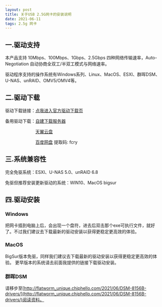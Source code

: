 ```yaml
---
layout: post
title: 关于USB 2.5G网卡的安装说明
date: 2021-06-11
tags: 2.5g 网卡
---
```



 

## 一.驱动支持

本产品支持 10Mbps、100Mbps、1Gbps、2.5Gbps 四种网络传输速率，Auto-Negotiation 自动协商全双工/半双工模式与网络速率。

驱动程序支持的操作系统有Windows系列、Linux、MacOS、ESXI、群晖DSM、U-NAS、unRAID、OMV5/OMV4等。

## 二.驱动下载

驱动下载链接：[点我进入官方驱动下载页](https://www.realtek.com/zh-tw/component/zoo/category/network-interface-controllers-10-100-1000m-gigabit-ethernet-usb-3-0-software)

备用驱动下载：[自建下载服务器](http://pan.chiphello.com:40271)

&emsp;&emsp;&emsp;&emsp;&emsp;&emsp;&emsp;[天翼云盘](https://cloud.189.cn/t/qYrUZ3umAZNz)

&emsp;&emsp;&emsp;&emsp;&emsp;&emsp;&emsp;[百度网盘](https://pan.baidu.com/s/1sH0dRXGvS7Ci3E09E-NYHQ) 提取码: fcry 

## 三.系统兼容性

完全免驱系统：ESXI、U-NAS 5.0、unRAID 6.8

免驱但推荐安装更新驱动的系统：WIN10、MacOS bigsur

## 四.驱动安装
### Windows
把网卡插到电脑上后，会出现一个盘符，进去后双击那个exe可执行文件，就好了。不过我们建议去下载最新的驱动安装以获得更稳定更高效的体验。
### MacOS
BigSur版本免驱，同样我们建议去下载最新的驱动安装以获得更稳定更高效的体验。
更早版本的系统请去前面我提供的链接下载驱动安装。
### 群晖DSM
请移步至[http://flatworm_unique.chiphello.com/2021/06/DSM-8156B-drivers/](http://flatworm_unique.chiphello.com/2021/06/DSM-8156B-drivers/)阅读资料。
